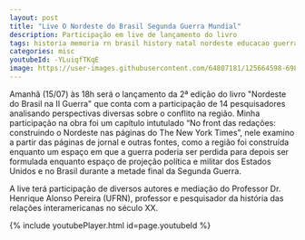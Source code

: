 ```yaml
---
layout: post
title: "Live O Nordeste do Brasil Segunda Guerra Mundial"
description: Participação em live de lançamento do livro
tags: historia memoria rn brasil history natal nordeste educacao guerra IIguerra segundaguerra
categories: misc
youtubeId: -YLuiqfTKqE
image: https://user-images.githubusercontent.com/64807181/125664598-6982533b-dee4-43e3-8b30-9982bd546df2.png
---
```


Amanhã (15/07) às 18h será o lançamento da 2ª edição do livro "Nordeste do Brasil na II Guerra" que conta com a participação de 14 pesquisadores analisando perspectivas diversas sobre o conflito na região. Minha participação na obra foi um capítulo intutulado “No front das redações: construindo o Nordeste nas páginas do The New York Times”, nele examino a partir das páginas de jornal e outras fontes, como a região foi construída enquanto um espaço em que a guerra poderia ser perdida para depois ser formulada enquanto espaço de projeção política e militar dos Estados Unidos e no Brasil durante a metade final da Segunda Guerra.  

A live terá participação de diversos autores e mediação do Professor Dr. Henrique Alonso Pereira (UFRN), professor e pesquisador da história das relações interamericanas no século XX. 

{% include youtubePlayer.html id=page.youtubeId %}
